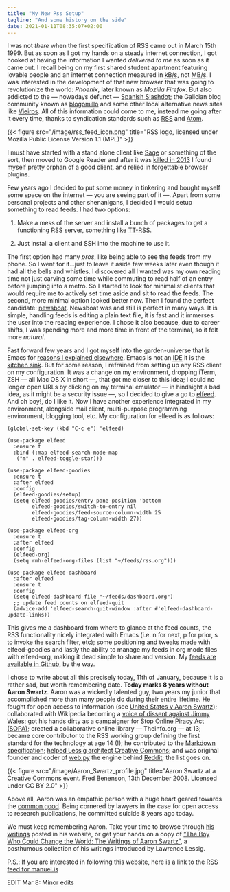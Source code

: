 ```yaml
---
title: "My New Rss Setup"
tagline: "And some history on the side"
date: 2021-01-11T08:35:07+02:00
---
```


I was not _there_ when the first specification of RSS came out in March 15th 1999. But as soon as I got my hands on a steady internet connection, I got hooked at having the information I wanted _delivered to me_ as soon as it came out. I recall being on my first shared student apartment featuring lovable people and an internet connection measured in <abbr title="Kilobytes per second">kB/s</abbr>, not <abbr title="Megabytes per second">MB/s</abbr>. I was interested in the development of that new browser that was going to revolutionize the world: _Phoenix_, later known as _Mozilla Firefox_. But also addicted to the — nowadays defunct — [Spanish Slashdot](https://web.archive.org/web/20040819080505/http://barrapunto.com/ "Barrapunto.com as seen with Wayback Machine"); the Galician blog community known as [blogomillo](https://gl.wikipedia.org/wiki/Blogomillo) and some other local alternative news sites like [Vieiros](https://www.vieiros.com/). All of this information could come to me, instead me going after it every time, thanks to syndication standards such as [RSS](https://en.wikipedia.org/wiki/RSS "RSS definition in the Wikipedia") and [Atom](https://en.wikipedia.org/wiki/Atom_(Web_standard) "Atom (web standard) in the Wikipedia").

{{< figure src="/image/rss_feed_icon.png" title="RSS logo, licensed under Mozilla Public License Version 1.1 (MPL)" >}}

I must have started with a stand alone client like [Sage](http://sagerss.com/ "Sage is a lightweight RSS and Atom feed reader extension for Mozilla Firefox") or something of the sort, then moved to Google Reader and after it was [killed in 2013](https://killedbygoogle.com/ "killedbygoogle.com") I found myself pretty orphan of a good client, and relied in forgettable browser plugins.

Few years ago I decided to put some money in tinkering and bought myself some space on the internet — you are seeing part of it —. Apart from some personal projects and other shenanigans, I decided I would setup something to read feeds. I had two options:

1. Make a mess of the server and install a bunch of packages to get a functioning RSS server, something like [TT-RSS](https://tt-rss.org).

2. Just install a client and SSH into the machine to use it.

The first option had many _pros_, like being able to see the feeds from my phone. So I went for it…just to leave it aside few weeks later even though it had all the bells and whistles. I discovered all I wanted was my own reading time not just carving some time while commuting to read half of an entry before jumping into a metro. So I started to look for minimalist clients that would require me to actively set time aside and sit to read the feeds. The second, more minimal option looked better now. Then I found the perfect candidate: [newsboat](https://newsboat.org/ "Newsboat is an RSS/Atom feed reader for the text console"). Newsboat was and still is perfect in many ways. It is simple, handling feeds is editing a plain text file, it is fast and it immerses the user into the reading experience. I chose it also because, due to career shifts, I was spending more and more time in front of the terminal, so it felt more _natural_.

Fast forward few years and I got myself into the garden-universe that is Emacs for [reasons I explained elsewhere](https://manuel.is/posts/how-emacs-saved-my-wrist/ "manuel.is -- Of how Emacs saved my wrist"). Emacs is not an <abbr title="Integrated Development Environment">IDE</abbr> it is the [kitchen sink](https://xkcd.com/378/ "XKCD: Real Programmers"). But for some reason, I refrained from setting up any RSS client on my configuration. It was a change on my environment, dropping iTerm, ZSH — all Mac OS X in short —, that got me closer to this idea; I could no longer open URLs by clicking on my terminal emulator — in hindsight a bad idea, as it might be a security issue —, so I decided to give a go to [elfeed](https://github.com/skeeto/elfeed "Elfeed Emacs Web Feed Reader"). And oh boy!, do I like it. Now I have another experience integrated in my environment, alongside mail client, multi-purpose programming environment, blogging tool, etc. My configuration for elfeed is as follows:

```
(global-set-key (kbd "C-c e") 'elfeed)

(use-package elfeed
  :ensure t
  :bind (:map elfeed-search-mode-map
   ("m" . elfeed-toggle-star)))

(use-package elfeed-goodies
  :ensure t
  :after elfeed
  :config
  (elfeed-goodies/setup)
  (setq elfeed-goodies/entry-pane-position 'bottom
        elfeed-goodies/switch-to-entry nil
        elfeed-goodies/feed-source-column-width 25
        elfeed-goodies/tag-column-width 27))

(use-package elfeed-org
  :ensure t
  :after elfeed
  :config
  (elfeed-org)
  (setq rmh-elfeed-org-files (list "~/feeds/rss.org")))

(use-package elfeed-dashboard
  :after elfeed
  :ensure t
  :config
  (setq elfeed-dashboard-file "~/feeds/dashboard.org")
  ;; update feed counts on elfeed-quit
  (advice-add 'elfeed-search-quit-window :after #'elfeed-dashboard-update-links))
```

This gives me a dashboard from where to glance at the feed counts, the RSS functionality nicely integrated with Emacs (i.e. n for next, p for prior, s to invoke the search filter, etc); some positioning and tweaks made with elfeed-goodies and lastly the ability to manage my feeds in org mode files with elfeed-org, making it dead simple to share and version. My [feeds are available in Github](https://github.com/magandrez/feeds/blob/master/rss.org "magandrez/feeds repo in Github"), by the way.

I chose to write about all this precisely today, 11th of January, because it is a rather sad, but worth remembering date. **Today marks 8 years without Aaron Swartz**. Aaron was a wickedly talented guy, two years my junior that accomplished more than many people do during their entire lifetime. He fought for open access to information (see [United States v Aaron Swartz](https://en.wikipedia.org/wiki/Aaron_Swartz#United_States_v._Aaron_Swartz_case "Wikipedia entry about Aaron linked at the section on the lawsuit against the United States for the open access to research papers")); collaborated with Wikipedia becoming a [voice of dissent against Jimmy Wales](http://www.aaronsw.com/weblog/whowriteswikipedia "Who Writes Wikipedia? the seminal study by Aaron Swartz arguing the soul of Wikipedia are the contributors, not the editors"); got his hands dirty as a campaigner for [Stop Online Piracy Act (SOPA)](https://en.wikipedia.org/wiki/Stop_Online_Piracy_Act "Wikipedia entry on SOPA"); created a collaborative online library — Theinfo.org — at 13; became core contributor to the RSS working group defining the first standard for the technology at age 14 (!); he contributed to the [Markdown specification](https://daringfireball.net/projects/markdown/ "Markdown spec at daringfireball.net"); [helped Lessig architect Creative Commons](https://creativecommons.org/2013/01/12/remembering-aaron-swartz/ "Creative Commons post remembering Aaron on the day after he committed suicide"); and was original founder and coder of [web.py](https://webpy.org/ "web.py framework") the engine behind [Reddit](https://www.reddit.com/ "reddit: the front page of the internet"); the list goes on.

{{< figure src="/image/Aaron_Swartz_profile.jpg" title="Aaron Swartz at a Creative Commons event. Fred Benenson, 13th December 2008. Licensed under CC BY 2.0" >}}

Above all, Aaron was an empathic person with a huge heart geared towards the [common good](https://en.wikipedia.org/wiki/Commons "Wikipedia entry on the commons"). Being cornered by lawyers in the case for open access to research publications, he committed suicide 8 years ago today.

We must keep remembering Aaron. Take your time to browse through [his writings](http://www.aaronsw.com/weblog/whowriteswikipedia "aaronsw.com") posted in his website, or get your hands on a copy of [“The Boy Who Could Change the World: The Writings of Aaron Swartz”](https://www.goodreads.com/book/show/23258925-the-boy-who-could-change-the-world "Goodreads entry on Aaron's posthumous book"), a posthumous collection of his writings introduced by Lawrence Lessig.

P.S.: If you are interested in following this website, here is a link to the [RSS feed for manuel.is](https://manuel.is/posts/index.xml "rss feed for this website")

EDIT Mar 8: Minor edits
